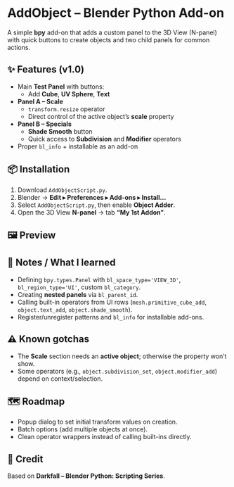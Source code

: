 # AddObject – Blender Python Add-on

A simple **bpy** add-on that adds a custom panel to the 3D View (N-panel) with quick buttons to create objects and two child panels for common actions.

## ✨ Features (v1.0)
- Main **Test Panel** with buttons:
  - Add **Cube**, **UV Sphere**, **Text**
- **Panel A – Scale**
  - `transform.resize` operator
  - Direct control of the active object’s **scale** property
- **Panel B – Specials**
  - **Shade Smooth** button
  - Quick access to **Subdivision** and **Modifier** operators
- Proper `bl_info` + installable as an add-on

## 📦 Installation
1. Download `AddObjectScript.py`.
2. Blender → **Edit ▸ Preferences ▸ Add-ons ▸ Install…**
3. Select `AddObjectScript.py`, then enable **Object Adder**.
4. Open the 3D View **N-panel** → tab **“My 1st Addon”**.

## 🖼 Preview



## 📝 Notes / What I learned
- Defining `bpy.types.Panel` with `bl_space_type='VIEW_3D'`, `bl_region_type='UI'`, custom `bl_category`.
- Creating **nested panels** via `bl_parent_id`.
- Calling built-in operators from UI rows (`mesh.primitive_cube_add`, `object.text_add`, `object.shade_smooth`).
- Register/unregister patterns and `bl_info` for installable add-ons.

## ⚠️ Known gotchas
- The **Scale** section needs an **active object**; otherwise the property won’t show.
- Some operators (e.g., `object.subdivision_set`, `object.modifier_add`) depend on context/selection.

## 🗺 Roadmap
- Popup dialog to set initial transform values on creation.
- Batch options (add multiple objects at once).
- Clean operator wrappers instead of calling built-ins directly.

## 🙏 Credit
Based on **Darkfall – Blender Python: Scripting Series**.